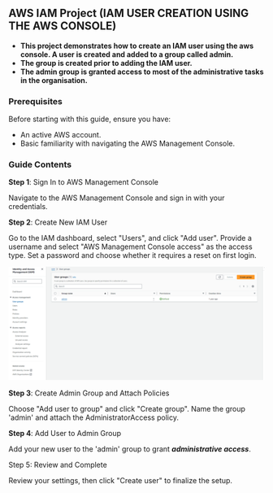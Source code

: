 ## AWS IAM Project (IAM USER CREATION USING THE AWS CONSOLE)     







- **This project demonstrates how to create an IAM user using the aws console. A user is created and added to a group called admin.**   
- **The group is created prior to adding the IAM user.**  
- **The admin group is granted access to most of the administrative tasks in the organisation.**




### Prerequisites  

Before starting with this guide, ensure you have:

- An active AWS account.
- Basic familiarity with navigating the AWS Management Console.

### Guide Contents  

**Step 1**: Sign In to AWS Management Console

Navigate to the AWS Management Console and sign in with your credentials.  

**Step 2**: Create New IAM User

Go to the IAM dashboard, select "Users", and click "Add user".
Provide a username and select "AWS Management Console access" as the access type.
Set a password and choose whether it requires a reset on first login.


![Screenshot of Step 1](./AWS-IAM/users_1.png)




**Step 3**: Create Admin Group and Attach Policies

Choose "Add user to group" and click "Create group".
Name the group 'admin' and attach the AdministratorAccess policy.  

**Step 4**: Add User to Admin Group

Add your new user to the 'admin' group to grant ***administrative access***.  

Step 5: Review and Complete

Review your settings, then click "Create user" to finalize the setup.
